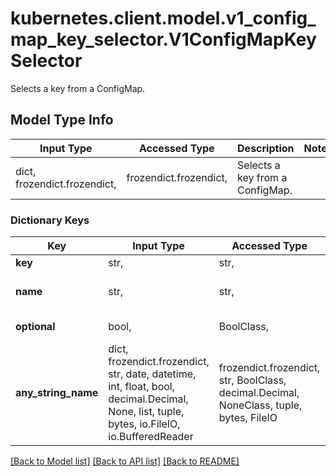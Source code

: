 # kubernetes.client.model.v1_config_map_key_selector.V1ConfigMapKeySelector

Selects a key from a ConfigMap.

## Model Type Info
Input Type | Accessed Type | Description | Notes
------------ | ------------- | ------------- | -------------
dict, frozendict.frozendict,  | frozendict.frozendict,  | Selects a key from a ConfigMap. | 

### Dictionary Keys
Key | Input Type | Accessed Type | Description | Notes
------------ | ------------- | ------------- | ------------- | -------------
**key** | str,  | str,  | The key to select. | 
**name** | str,  | str,  | Name of the referent. More info: https://kubernetes.io/docs/concepts/overview/working-with-objects/names/#names | [optional] 
**optional** | bool,  | BoolClass,  | Specify whether the ConfigMap or its key must be defined | [optional] 
**any_string_name** | dict, frozendict.frozendict, str, date, datetime, int, float, bool, decimal.Decimal, None, list, tuple, bytes, io.FileIO, io.BufferedReader | frozendict.frozendict, str, BoolClass, decimal.Decimal, NoneClass, tuple, bytes, FileIO | any string name can be used but the value must be the correct type | [optional]

[[Back to Model list]](../../README.md#documentation-for-models) [[Back to API list]](../../README.md#documentation-for-api-endpoints) [[Back to README]](../../README.md)

